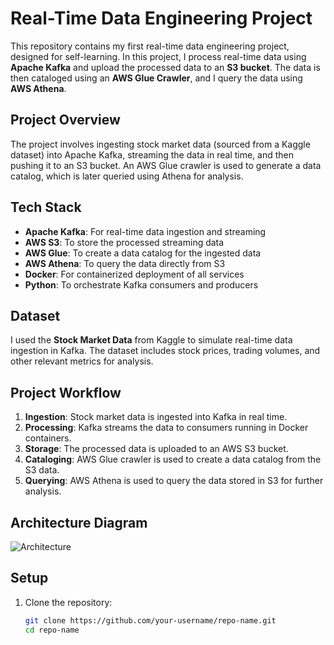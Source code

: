 # Real-Time Data Engineering Project

This repository contains my first real-time data engineering project, designed for self-learning. In this project, I process real-time data using **Apache Kafka** and upload the processed data to an **S3 bucket**. The data is then cataloged using an **AWS Glue Crawler**, and I query the data using **AWS Athena**.

## Project Overview

The project involves ingesting stock market data (sourced from a Kaggle dataset) into Apache Kafka, streaming the data in real time, and then pushing it to an S3 bucket. An AWS Glue crawler is used to generate a data catalog, which is later queried using Athena for analysis.

## Tech Stack

- **Apache Kafka**: For real-time data ingestion and streaming
- **AWS S3**: To store the processed streaming data
- **AWS Glue**: To create a data catalog for the ingested data
- **AWS Athena**: To query the data directly from S3
- **Docker**: For containerized deployment of all services
- **Python**: To orchestrate Kafka consumers and producers

## Dataset

I used the **Stock Market Data** from Kaggle to simulate real-time data ingestion in Kafka. The dataset includes stock prices, trading volumes, and other relevant metrics for analysis.

## Project Workflow

1. **Ingestion**: Stock market data is ingested into Kafka in real time.
2. **Processing**: Kafka streams the data to consumers running in Docker containers.
3. **Storage**: The processed data is uploaded to an AWS S3 bucket.
4. **Cataloging**: AWS Glue crawler is used to create a data catalog from the S3 data.
5. **Querying**: AWS Athena is used to query the data stored in S3 for further analysis.

## Architecture Diagram
![Architecture](https://github.com/user-attachments/assets/a06e0602-0596-4fed-8d45-da7ee4ae16ee)

## Setup

1. Clone the repository:
   ```bash
   git clone https://github.com/your-username/repo-name.git
   cd repo-name
